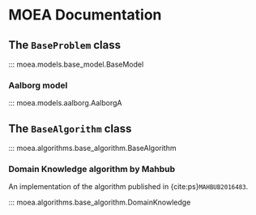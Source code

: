 # MOEA Documentation

## The ``BaseProblem`` class

::: moea.models.base_model.BaseModel

### Aalborg model

::: moea.models.aalborg.AalborgA

## The ``BaseAlgorithm`` class

::: moea.algorithms.base_algorithm.BaseAlgorithm

### Domain Knowledge algorithm by Mahbub

An implementation of the algorithm published in {cite:ps}`MAHBUB2016483`.

::: moea.algorithms.base_algorithm.DomainKnowledge
